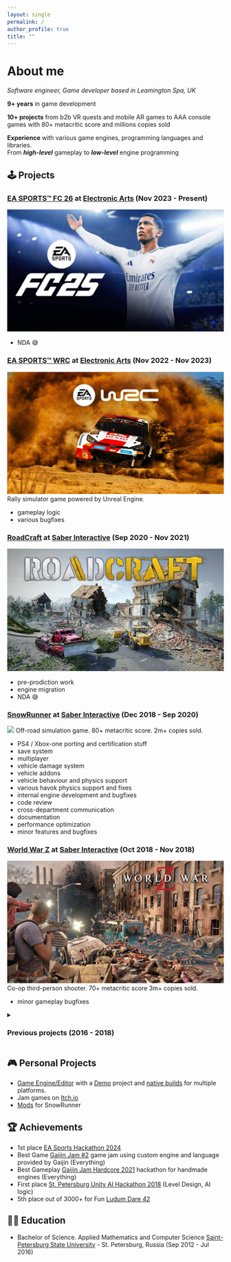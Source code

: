 ```yaml
---
layout: single
permalink: /
author_profile: true
title: ""
---
```



# About me
_Software engineer, Game developer based in Leamington Spa, UK_<br>

__9+ years__ in game development

__10+ projects__ from b2b VR quests and mobile AR games to AAA console games with 80+ metacritic score and millions copies sold

__Experience__ with various game engines, programming languages and libraries.<br>
From ***high-level*** gameplay to ***low-level*** engine programming

## 🕹️ Projects

### [__EA SPORTS™ FC 26__](https://store.steampowered.com/app/2669320/EA_SPORTS_FC_25) at [Electronic Arts](https://www.ea.com) (Nov 2023 -  Present)
<a href="images/fc25.jpg"><img src="images/fc25.jpg" class="screenshot"></a>
- NDA 😅

### [__EA SPORTS™ WRC__](https://store.steampowered.com/app/1849250/WRC) at [Electronic Arts](https://www.ea.com) (Nov 2022 -  Nov 2023)
<a href="images/wrc.jpg"><img src="images/wrc.jpg" class="screenshot"></a>
Rally simulator game powered by Unreal Engine.
- gameplay logic
- various bugfixes

### [__RoadCraft__](https://store.steampowered.com/app/2104890/RoadCraft) at [Saber Interactive](https://saber3d.com) (Sep 2020 -  Nov 2021)
<a href="images/roadcraft.jpg"><img src="images/roadcraft.jpg" class="screenshot"></a>
- pre-prodiction work
- engine migration
- NDA 😅

### [__SnowRunner__](https://store.steampowered.com/app/1465360/SnowRunner) at [Saber Interactive](https://saber3d.com) (Dec 2018 -  Sep 2020)
<a href="images/snowrunner.png"><img src="images/snowrunner.png" class="screenshot"></a>
Off-road simulation game. 80+ metacritic score. 2m+ copies sold.
- PS4 / Xbox-one porting and certification stuff
- save system
- multiplayer
- vehicle damage system
- vehicle addons
- vehicle behaviour and physics support
- various havok physics support and fixes
- internal engine development and bugfixes
- code review
- cross-department communication
- documentation
- performance optimization
- minor features and bugfixes

### [__World War Z__](https://store.steampowered.com/app/699130/World_War_Z_Aftermath/) at [Saber Interactive](https://saber3d.com) (Oct 2018 - Nov 2018)
<a href="images/wwz.jpg"><img src="images/wwz.jpg" class="screenshot"></a>
Co-op third-person shooter. 70+ metacritic score 3m+ copies sold.
- minor gameplay bugfixes

<details>
  
<summary>
  
### Previous projects (2016 - 2018)

</summary>

#### [__Magic Flight Academy__](https://store.steampowered.com/app/867580/Magic_Flight_Academy/) at [Avatarico](https://avatarico.com) (May 2017 - Jun 2018) 
<a href="images/mfa.png"><img src="images/mfa.png" class="screenshot"></a>VR experience for VR centers and 
- project management
- gameplay logic

#### [__Alice in Wonderland AR match-3__](https://apps.apple.com/us/app/alice-in-wonderland-ar-match-3/id1339580099) at [Avatarico](https://avatarico.com) (Nov 2017 - Apr 2018)
<a href="images/alicematch3.png"><img src="images/alicematch3.png" class="screenshot"></a>
AR Match-3 game for the App Store
- project management
- gameplay logic

#### [__Alice in Wonderland AR quest__](https://apps.apple.com/us/app/alice-in-wonderland-ar-quest/id1279423433) at [Avatarico](https://avatarico.com) (Aug 2017 - Jan 2018)
<a href="images/alicear.jpg"><img src="images/alicear.jpg" class="screenshot"></a>
AR quest for App Store. 500+ positive ratings 100k+ downloads
- UI code
- gameplay logic
- statistics
- in-app purchases
- bugfixes
- CLI Jenkins support  

#### [__Dracula: Vampires vs. Zombies__](https://store.steampowered.com/app/667010/Dracula_Vampires_vs_Zombies/) at [Avatarico](https://avatarico.com) (Mar 2017 - Nov 2017)
<a href="images/draculavr.jpg"><img src="images/draculavr.jpg" class="screenshot"></a>
VR wave shooter
- core gameplay
- characters logic
- asset integration
- bugfixes
- support

#### [__Alice in Wonderland VR Quest__](https://avatarico.com/product/alice) at [Avatarico](https://avatarico.com) (Jan 2017 - Apr 2017)
<a href="images/alicevr.jpg"><img src="images/alicevr.jpg" class="screenshot"></a>
VR Quest for escape rooms
- core gameplay features
- game logic
- specialized shader code
- asset integration
- optimization

#### [__MindHorror VR Quest__](https://avatarico.com/product/mind-horror) at [Avatarico](https://avatarico.com) (Jul 2016 - Dec 2017)
<a href="images/mindhorrorvr.png"><img src="images/mindhorrorvr.png" class="screenshot"></a>
VR Quest for escape rooms
- gameplay mechanics development
- asset integration and setup
- performance optimization
- specialized shader code
- bugfixes
- support
- build tools

#### [__Cosmos VR Quest__](https://avatarico.com/product/cosmos) at [Avatarico](https://avatarico.com) (2016 - 2018)
<a href="images/cosmosvr.png"><img src="images/cosmosvr.png" class="screenshot"></a>
VR Quest for escape rooms
- various bugfixes
- support

</details>

## 🎮 Personal Projects
- [Game Engine/Editor](https://alexlemming.com/dev/zombiepunk/stable/editor/) with a [Demo](https://alexlemming.com/dev/zombiepunk/stable/game/) project and [native builds](https://alexlemming.com/dev/zombiepunk/stable/packaged/) for multiple platforms.
- Jam games on [Itch.io](https://alexlemming.itch.io)
- [Mods](https://mod.io/members/alexlemming) for SnowRunner

## 🏆 Achievements
- 1st place [EA Sports Hackathon 2024](https://www.linkedin.com/posts/easports_fc-easports-weareea-activity-7285253987426000896-q-1W?utm_source=share&utm_medium=member_desktop&rcm=ACoAABdG728B144Q7akt5g5uM6qNtBt7FOe0BfQ)
- Best Game [Gaijin Jam #2](https://vk.com/gaijinjam?w=wall-204949132_233) game jam using custom engine and language provided by Gaijin (Everything)
- Best Gameplay [Gaijin Jam Hardcore 2021](https://vk.com/gaijinjam?w=wall-204949132_116) hackathon for handmade engines (Everything)
- First place [St. Petersburg Unity AI Hackathon 2018](https://www.facebook.com/spbuug/posts/848477148693641) (Level Design, AI logic)
- 5th place out of 3000+ for Fun [Ludum Dare 42](https://ldjam.com/events/ludum-dare/42/tight-space)

## 👨‍🎓 Education
- Bachelor of Science. Applied Mathematics and Computer Science
[Saint-Petersburg State University](https://www.math.spbu.ru/rus/) - St. Petersburg, Russia (Sep 2012 - Jul 2016)
